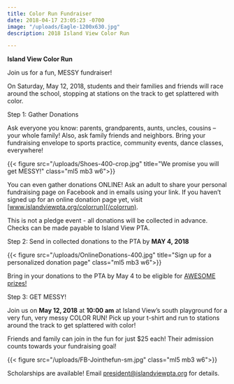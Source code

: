 ```yaml
---
title: Color Run Fundraiser
date: 2018-04-17 23:05:23 -0700
image: "/uploads/Eagle-1200x630.jpg"
description: 2018 Island View Color Run

---
```

**Island View Color Run**

Join us for a fun, MESSY fundraiser!

On Saturday, May 12, 2018, students and their families and friends will race around the school, stopping at stations on the track to get splattered with color.

Step 1: Gather Donations

Ask everyone you know: parents, grandparents, aunts, uncles, cousins – your whole family! Also, ask family friends and neighbors. Bring your fundraising envelope to sports practice, community events, dance classes, everywhere!

{{< figure src="/uploads/Shoes-400-crop.jpg" title="We promise you will get MESSY!" class="ml5 mb3 w6">}}

You can even gather donations ONLINE! Ask an adult to share your personal fundraising page on Facebook and in emails using your link. If you haven’t signed up for an online donation page yet, visit [www.islandviewpta.org/colorrun](/colorrun).

This is not a pledge event - all donations will be collected in advance. Checks can be made payable to Island View PTA.

Step 2: Send in collected donations to the PTA by **MAY 4, 2018**

{{< figure src="/uploads/OnlineDonations-400.jpg" title="Sign up for a personalized donation page" class="ml5 mb3 w6">}}

Bring in your donations to the PTA by May 4 to be eligible for [AWESOME prizes!](/news/color-run-prizes-/ "Awesome prizes")

Step 3: GET MESSY!

Join us on **May 12, 2018** at **10:00 am** at Island View’s south playground for a very fun, very messy COLOR RUN! Pick up your t-shirt and run to stations around the track to get splattered with color!

Friends and family can join in the fun for just $25 each! Their admission counts towards your fundraising goal!

{{< figure src="/uploads/FB-Jointhefun-sm.jpg" class="ml5 mb3 w6">}}

Scholarships are available! Email president@islandviewpta.org for details.